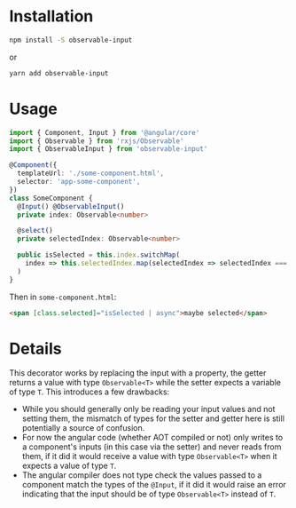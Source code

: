 # Installation

```bash
npm install -S observable-input
```
or
```bash
yarn add observable-input
```

# Usage

```typescript
import { Component, Input } from '@angular/core'
import { Observable } from 'rxjs/Observable'
import { ObservableInput } from 'observable-input'

@Component({
  templateUrl: './some-component.html',
  selector: 'app-some-component',
})
class SomeComponent {
  @Input() @ObservableInput()
  private index: Observable<number>

  @select()
  private selectedIndex: Observable<number>

  public isSelected = this.index.switchMap(
    index => this.selectedIndex.map(selectedIndex => selectedIndex === index)
  )
}
```

Then in `some-component.html`:
```html
<span [class.selected]="isSelected | async">maybe selected</span>
```

# Details

This decorator works by replacing the input with a property, the getter returns a value with type `Observable<T>` while the setter expects a variable of type `T`. This introduces a few drawbacks:
 * While you should generally only be reading your input values and not setting them, the mismatch of types for the setter and getter here is still potentially a source of confusion.
 * For now the angular code (whether AOT compiled or not) only writes to a component's inputs (in this case via the setter) and never reads from them, if it did it would receive a value with type `Observable<T>` when it expects a value of type `T`.
 * The angular compiler does not type check the values passed to a component match the types of the `@Input`, if it did it would raise an error indicating that the input should be of type `Observable<T>` instead of `T`.
